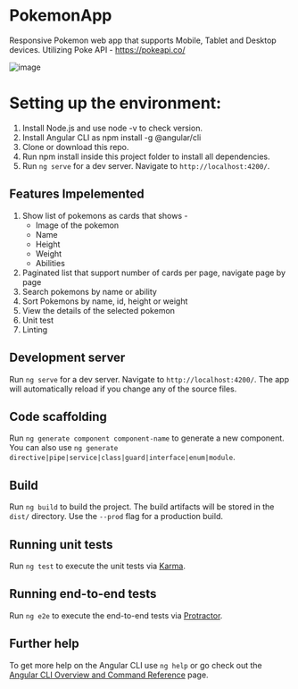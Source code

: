 # PokemonApp
Responsive Pokemon web app that supports Mobile, Tablet and Desktop devices. Utilizing Poke API - https://pokeapi.co/

![image](https://user-images.githubusercontent.com/4386784/132779042-8be3421b-5d41-42dc-bdeb-03cdd58ffbe6.png)


# Setting up the environment:
1. Install Node.js and use node -v to check version.
2. Install Angular CLI as npm install -g @angular/cli
3. Clone or download this repo.
4. Run npm install inside this project folder to install all dependencies.
5. Run `ng serve` for a dev server. Navigate to `http://localhost:4200/`.

## Features Impelemented
1. Show list of pokemons as cards that shows - 
    * Image of the pokemon
    * Name
    * Height
    * Weight
    * Abilities
2. Paginated list that support number of cards per page, navigate page by page
3. Search pokemons by name or ability
4. Sort Pokemons by name, id, height or weight
5. View the details of the selected pokemon
6. Unit test
7. Linting

## Development server

Run `ng serve` for a dev server. Navigate to `http://localhost:4200/`. The app will automatically reload if you change any of the source files.

## Code scaffolding

Run `ng generate component component-name` to generate a new component. You can also use `ng generate directive|pipe|service|class|guard|interface|enum|module`.

## Build

Run `ng build` to build the project. The build artifacts will be stored in the `dist/` directory. Use the `--prod` flag for a production build.

## Running unit tests

Run `ng test` to execute the unit tests via [Karma](https://karma-runner.github.io).

## Running end-to-end tests

Run `ng e2e` to execute the end-to-end tests via [Protractor](http://www.protractortest.org/).

## Further help

To get more help on the Angular CLI use `ng help` or go check out the [Angular CLI Overview and Command Reference](https://angular.io/cli) page.
